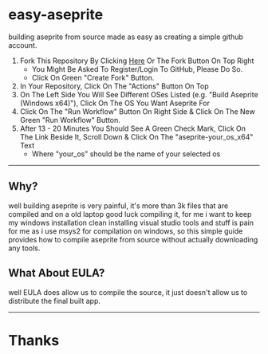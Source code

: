 # easy-aseprite
building aseprite from source made as easy as creating a simple github account.

1. Fork This Repository By Clicking [Here](https://github.com/pegvin/easy-aseprite/fork) Or The Fork Button On Top Right
	- You Might Be Asked To Register/Login To GitHub, Please Do So.
	- Click On Green "Create Fork" Button.
2. In Your Repository, Click On The "Actions" Button On Top
3. On The Left Side You Will See Different OSes Listed (e.g. "Build Aseprite (Windows x64)"), Click On The OS You Want Aseprite For
4. Click On The "Run Workflow" Button On Right Side & Click On The New Green "Run Workflow" Button.
5. After 13 - 20 Minutes You Should See A Green Check Mark, Click On The Link Beside It, Scroll Down & Click On The "aseprite-your_os_x64" Text
	- Where "your_os" should be the name of your selected os

---
## Why?

well building aseprite is very painful, it's more than 3k files that are compiled and on a old laptop good luck compiling it, for me i want to keep my windows installation clean installing visual studio tools and stuff is pain for me as i use msys2 for compilation on windows, so this simple guide provides how to compile aseprite from source without actually downloading any tools.

## What About EULA?

well EULA does allow us to compile the source, it just doesn't allow us to distribute the final built app.

---
# Thanks
